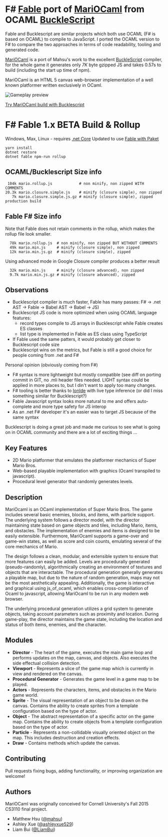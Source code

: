 F# [Fable](hhttp://fable.io/blog/Introducing-1-0-beta.html) port of [MariOCaml](https://mahsu.github.io/mariocaml/) from OCAML [BuckleScript](https://github.com/bloomberg/bucklescript)
=============

Fable and Bucklescript are similar projects which both use OCAML (F# is based on OCAML) to compile to JavaScript.
I ported the OCAML version to F# to compare the two approaches in terms of code readability, tooling and generated code.

[MariOCaml](https://mahsu.github.io/mariocaml/)  is a port of Mahsu's work to the excellent [BuckleScript](https://github.com/bloomberg/bucklescript) compiler, for the whole
game it generates only *7K* byte gzipped JS and takes 0.57s to build (including the start up time of npm).

MariOCaml is an HTML 5 canvas web-browser implementation of a well known platformer written exclusively in OCaml.

![Gameplay preview](https://github.com/mahsu/MariOCaml/raw/master/screenshots/preview.gif)

[Try MariOCaml build with Bucklescript](http://zhanghongbo.me/MariOCaml/)

# F# Fable 1.x BETA Build & Rollup 

Windows, Max, Linux - requires [.net Core](https://www.microsoft.com/net/download/core)
Updated to use [Fable with Paket](http://fable.io/blog/Paket-integration.html)

```
yarn install 
dotnet restore
dotnet fable npm-run rollup
```

## OCAML/Bucklescript Size info

```
 104k mario.rollup.js            # non minify, non zipped WITH COMMENTS
20.3k mario.closure.simple.js    # minify (closure simple), non zipped
   7k mario.closure.simple.js.gz # minify (closure simple), zipped production build
```

## Fable F# Size info 
Note that Fable does not retain comments in the rollup, which makes the rollup file look smaller.

```
  78k mario.rollup.js  # non minify, non zipped BUT WITHOUT COMMENTS 
  49k mario.min.js     # minify (closure simple), non zipped
  12k mario.min.js.gz  # minify (closure simple), zipped 
``` 

Using advanced mode in Google Closure compiler produces a better result

```
  32k mario.min.js     # minify (closure advanced), non zipped
  9.7k mario.min.js.gz # minify (closure advanced), zipped
```

## Observations
  
- Bucklescript compiler is much faster, Fable has many passes: F# -> .net AST -> Fable -> Babel AST -> Babel -> JS)
- Bucklescript JS code is more optimized when using OCAML language features:
  - record types compile to JS arrays in Bucklescript while Fable creates ES classes 
  - list type is implemented in Fable as ES class using TypeScript
- If Fable used the same patters, it would probably get closer to Bucklescript code size
- Bucklescript wins on the metrics, but Fable is still a good choice for people coming from .net and F#

Personal opinion (obviously coming from F#) 
- F# syntax is more lightweight but mostly compatible (see diff on porting commit in GIT, no .mli header files needed.
  LIGHT syntax could be applied in more places to, but I din't want to apply too many changes.
- F# tooling is better thanks to [IonIde](ionide.io) with live type inference (or did I miss something similar for Bucklescript?)
- Fable Javascript syntax looks more natural to me and offers auto-complete and more type safety for JS interop
- As an .net F# developer it's an easier was to target JS because of the same syntax

Bucklescript is doing a great job and made me curious to see what is going on in OCAML community and there are a lot of exciting things ...

## Key Features
* 2D Mario platformer that emulates the platformer mechanics of Super Mario Bros.
* Web-based playable implementation with graphics (Ocaml transpiled to javascript).
* Procedural level generator that randomly generates levels.

## Description

MariOcaml is an OCaml implementation of Super Mario Bros. The game includes several basic enemies, blocks, and items, with particle support. The underlying system follows a director model, with the director maintaining state based on game objects and tiles, including Mario, items, and obstacles. The implementation of enemies and items is designed to be easily extensible. Furthermore, MariOcaml supports a game-over and game-win states, as well as score and coin counts, emulating several of the core mechanics of Mario.

The design follows a clean, modular, and extensible system to ensure that more features can easily be added. Levels are procedurally generated (pseudo-randomly), algorithmically creating an environment of textures and objects that are interactable. The procedural generation generally generates a playable map, but due to the nature of random generation, maps may not be the most aesthetically appealing. Additionally, the game is interactive and graphical using js\_of\_ocaml, which enables cross-compiliation of Ocaml to javascript, allowing MariOcaml to be run in any modern web browser.

The underlying procedural generation utilizes a grid system to generate objects, taking account parameters such as proximity and location. During game-play, the director maintains the game state, including the location and status of both items, enemies, and the character.

## Modules
* **Director** - The heart of the game, executes the main game loop and performs updates on the map, canvas, and objects. Also executes the side effectual collision detection.
* **Viewport** - Represents a slice of the game map which is currently in view and rendered on the canvas.
* **Procedural Generator** - Generates the game level in a game map to be played.
* **Actors** - Represents the characters, items, and obstacles in the Mario game world.
* **Sprite** - The visual representation of an object to be drawn on the canvas. Contains the ability to create sprites from a template configuration based on the type of actor.
* **Object** - The abstract representation of a specific actor on the game map. Contains the ability to create objects from a template configuration based on the type of actor.
* **Particle** - Represents a non-collidable visually oriented object on the map. This includes destruction and creation effects.
* **Draw** - Contains methods which update the canvas.



## Contributing
Pull requests fixing bugs, adding functionality, or improving organization are welcome!

## Authors
MariOCaml was originally conceived for Cornell University's Fall 2015 CS3110 final project.
* Matthew Hsu ([@mahsu](https://github.com/mahsu))
* Ashley Xue ([@ashleyxue529](https://github.com/ashleyxue529))
* Liam Bui ([@LiamBui](https://github.com/liambui))




